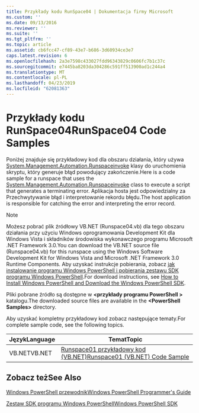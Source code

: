 ```yaml
---
title: Przykłady kodu RunSpace04 | Dokumentacja firmy Microsoft
ms.custom: ''
ms.date: 09/13/2016
ms.reviewer: ''
ms.suite: ''
ms.tgt_pltfrm: ''
ms.topic: article
ms.assetid: cb6fcc47-cf89-43e7-b686-3d60934ce3e7
caps.latest.revision: 6
ms.openlocfilehash: 2a3e7598c433027fdd96343829c0606fc7b1c37c
ms.sourcegitcommit: e7445ba8203da304286c591ff513900ad1c244a4
ms.translationtype: MT
ms.contentlocale: pl-PL
ms.lasthandoff: 04/23/2019
ms.locfileid: "62081363"
---
```

# <a name="runspace04-code-samples"></a><span data-ttu-id="fb324-102">Przykłady kodu RunSpace04</span><span class="sxs-lookup"><span data-stu-id="fb324-102">RunSpace04 Code Samples</span></span>

<span data-ttu-id="fb324-103">Poniżej znajduje się przykładowy kod dla obszaru działania, który używa [System.Management.Automation.Runspaceinvoke](/dotnet/api/System.Management.Automation.RunspaceInvoke) klasy do uruchomienia skryptu, który generuje błąd powodujący zakończenie.</span><span class="sxs-lookup"><span data-stu-id="fb324-103">Here is a code sample for a runspace that uses the [System.Management.Automation.Runspaceinvoke](/dotnet/api/System.Management.Automation.RunspaceInvoke) class to execute a script that generates a terminating error.</span></span> <span data-ttu-id="fb324-104">Aplikacja hosta jest odpowiedzialny za Przechwytywanie błąd i interpretowanie rekordu błędu.</span><span class="sxs-lookup"><span data-stu-id="fb324-104">The host application is responsible for catching the error and interpreting the error record.</span></span>

> [!NOTE]
> <span data-ttu-id="fb324-105">Możesz pobrać plik źródłowy VB.NET (Runspace04.vb) dla tego obszaru działania przy użyciu Windows oprogramowania Development Kit dla Windows Vista i składników środowiska wykonawczego programu Microsoft .NET Framework 3.0.</span><span class="sxs-lookup"><span data-stu-id="fb324-105">You can download the VB.NET source file (Runspace04.vb) for this runspace using the Windows Software Development Kit for Windows Vista and Microsoft .NET Framework 3.0 Runtime Components.</span></span> <span data-ttu-id="fb324-106">Aby uzyskać instrukcje pobierania, zobacz [jak instalowanie programu Windows PowerShell i pobierania zestawu SDK programu Windows PowerShell](/powershell/developer/installing-the-windows-powershell-sdk).</span><span class="sxs-lookup"><span data-stu-id="fb324-106">For download instructions, see [How to Install Windows PowerShell and Download the Windows PowerShell SDK](/powershell/developer/installing-the-windows-powershell-sdk).</span></span>
>
> <span data-ttu-id="fb324-107">Pliki pobrane źródło są dostępne w  **\<przykłady programu PowerShell >** katalogu.</span><span class="sxs-lookup"><span data-stu-id="fb324-107">The downloaded source files are available in the **\<PowerShell Samples>** directory.</span></span>

<span data-ttu-id="fb324-108">Aby uzyskać kompletny przykładowy kod zobacz następujące tematy.</span><span class="sxs-lookup"><span data-stu-id="fb324-108">For complete sample code, see the following topics.</span></span>

|<span data-ttu-id="fb324-109">Język</span><span class="sxs-lookup"><span data-stu-id="fb324-109">Language</span></span>|<span data-ttu-id="fb324-110">Temat</span><span class="sxs-lookup"><span data-stu-id="fb324-110">Topic</span></span>|
|--------------|-----------|
|<span data-ttu-id="fb324-111">VB.NET</span><span class="sxs-lookup"><span data-stu-id="fb324-111">VB.NET</span></span>|[<span data-ttu-id="fb324-112">Runspace01 przykładowy kod (VB.NET)</span><span class="sxs-lookup"><span data-stu-id="fb324-112">Runspace01 (VB.NET) Code Sample</span></span>](./runspace01-vb-net-code-sample.md)|

## <a name="see-also"></a><span data-ttu-id="fb324-113">Zobacz też</span><span class="sxs-lookup"><span data-stu-id="fb324-113">See Also</span></span>

[<span data-ttu-id="fb324-114">Windows PowerShell przewodnik</span><span class="sxs-lookup"><span data-stu-id="fb324-114">Windows PowerShell Programmer's Guide</span></span>](./windows-powershell-programmer-s-guide.md)

[<span data-ttu-id="fb324-115">Zestaw SDK programu Windows PowerShell</span><span class="sxs-lookup"><span data-stu-id="fb324-115">Windows PowerShell SDK</span></span>](../windows-powershell-reference.md)